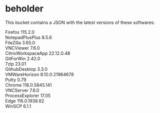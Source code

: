 # beholder
This bucket contains a JSON with the latest versions of these softwares:

Firefox            115.2.0          
NotepadPlusPlus    8.5.6            
FileZilla          3.65.0           
VNCViewer          7.6.0            
CitrixWorkspaceApp 22.12.0.48       
GitForWin          2.42.0           
7zip               23.01            
GithubDesktop      3.3.0            
VMWareHorizon      8.10.0.21964678  
Putty              0.79             
Chrome             116.0.5845.141   
VNCServer          7.6.0            
ProcessExplorer    17.05            
Edge               116.0.1938.62    
WinSCP             6.1.1            



